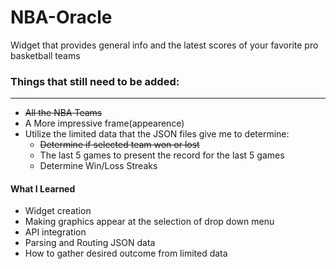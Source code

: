 # NBA-Oracle
Widget that provides general info and the latest scores of your favorite pro basketball teams

### Things that still need to be added:
----------------------------------------
* ~~All the NBA Teams~~
* A More impressive frame(appearence)
* Utilize the limited data that the JSON files give me to determine:
  * ~~Determine if selected team won or lost~~
  * The last 5 games to present the record for the last 5 games
  * Determine Win/Loss Streaks

#### What I Learned
- Widget creation
- Making graphics appear at the selection of drop down menu
- API integration
- Parsing and Routing JSON data
- How to gather desired outcome from limited data
